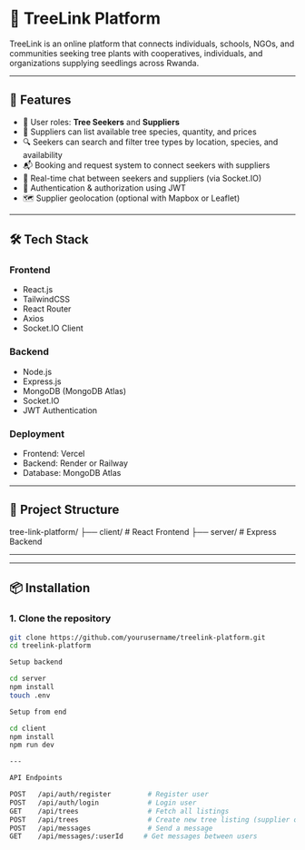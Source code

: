 # 🌱 TreeLink Platform

TreeLink is an online platform that connects individuals, schools, NGOs, and communities seeking tree plants with cooperatives, individuals, and organizations supplying seedlings across Rwanda.

---

## 🚀 Features

- 👥 User roles: **Tree Seekers** and **Suppliers**
- 🌳 Suppliers can list available tree species, quantity, and prices
- 🔍 Seekers can search and filter tree types by location, species, and availability
- 📬 Booking and request system to connect seekers with suppliers
- 💬 Real-time chat between seekers and suppliers (via Socket.IO)
- 🔐 Authentication & authorization using JWT
- 🗺️ Supplier geolocation (optional with Mapbox or Leaflet)

---

## 🛠️ Tech Stack

### Frontend
- React.js
- TailwindCSS
- React Router
- Axios
- Socket.IO Client

### Backend
- Node.js
- Express.js
- MongoDB (MongoDB Atlas)
- Socket.IO
- JWT Authentication

### Deployment
- Frontend: Vercel
- Backend: Render or Railway
- Database: MongoDB Atlas

---

## 📁 Project Structure

tree-link-platform/
├── client/ # React Frontend
├── server/ # Express Backend

---


---

## 📦 Installation

### 1. Clone the repository

```bash
git clone https://github.com/yourusername/treelink-platform.git
cd treelink-platform

Setup backend

cd server
npm install
touch .env

Setup from end

cd client
npm install
npm run dev

---

API Endpoints

POST   /api/auth/register         # Register user
POST   /api/auth/login            # Login user
GET    /api/trees                 # Fetch all listings
POST   /api/trees                 # Create new tree listing (supplier only)
POST   /api/messages              # Send a message
GET    /api/messages/:userId     # Get messages between users
